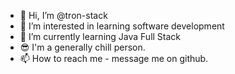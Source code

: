 - 👋 Hi, I’m @tron-stack
- 👀 I’m interested in learning software development
- 🌱 I’m currently learning Java Full Stack
- 😎 I'm a generally chill person.
- 📫 How to reach me - message me on github.

<!---
tron-stack/tron-stack is a ✨ special ✨ repository because its `README.md` (this file) appears on your GitHub profile.
You can click the Preview link to take a look at your changes.
--->
